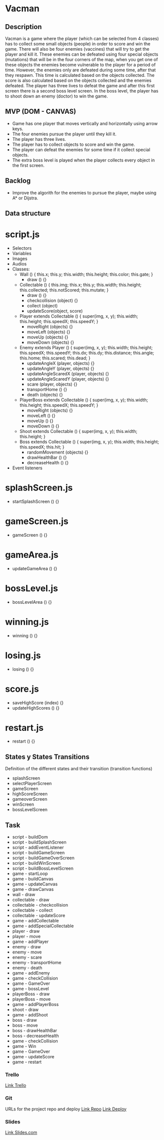 # Vacman

## Description

Vacman is a game where the player (which can be selected from 4 classes) has to collect some small objects (people) in order to score and win the game. There will also be four enemies (vaccines) that will try to get the player and kill it. These enemies can be defeated using four special objects (mutations) that will be in the four corners of the map, when you get one of these objects the enemies become vulnerable to the player for a period of time. However, the enemies only are defeated during some time, after that they respawn. This time is calculated based on the objects collected. The score is also calculated based on the objects collected and the enemies defeated. The player has three lives to defeat the game and after this first screen there is a second boss level screen.
In the boss level, the player has to shoot down an enemy (doctor) to win the game.

## MVP (DOM - CANVAS)

- Game has one player that moves vertically and horizontally using arrow keys.
- The four enemies pursue the player until they kill it.
- The player has three lives.
- The player has to collect objects to score and win the game.
- The player can defeat the enemies for some time if it collect special objects.
- The extra boss level is played when the player collects every object in the first screen.

## Backlog

- Improve the algorith for the enemies to pursue the player, maybe using A\* or Dijstra.

## Data structure

# script.js

- Selectors
- Variables
- Images
- Audios
- Classes:
  - Wall () {
    this.x;
    this.y;
    this.width;
    this.height;
    this.color;
    this.gate;
    }
    - draw () {}
  - Collectable () {
    this.img;
    this.x;
    this.y;
    this.width;
    this.height;
    this.collected;
    this.notScored;
    this.mutate;
    }
    - draw () {}
    - checkcollision (object) {}
    - collect (object)
    - updateScore(object, score)
  - Player extends Collectable () {
    super(img, x, y);
    this.width;
    this.height;
    this.speedX;
    this.speedY;
    }
    - moveRight (objects) {}
    - moveLeft (objects) {}
    - moveUp (objects) {}
    - moveDown (objects) {}
  - Enemy extends Player () {
    super(img, x, y);
    this.width;
    this.height;
    this.speedX;
    this.speedY;
    this.dx;
    this.dy;
    this.distance;
    this.angle;
    this.home;
    this.scared;
    this.dead;
    }
    - updateAngleX (player, objects) {}
    - updateAngleY (player, objects) {}
    - updateAngleScaredX (player, objects) {}
    - updateAngleScaredY (player, objects) {}
    - scare (player, objects) {}
    - transportHome () {}
    - death (objects) {}
  - PlayerBoss extends Collectable () {
    super(img, x, y);
    this.width;
    this.height;
    this.speedX;
    this.speedY;
    }
    - moveRight (objects) {}
    - moveLeft () {}
    - moveUp () {}
    - moveDown () {}
  - Shoot extends Collectable () {
    super(img, x, y);
    this.width;
    this.height;
    }
  - Boss extends Collectable () {
    super(img, x, y);
    this.width;
    this.height;
    this.speedX;
    this.hit;
    }
    - randomMovement (objects) {}
    - drawHealthBar () {}
    - decreaseHealth () {}
- Event listeners

# splashScreen.js

- startSplashScreen () {}

# gameScreen.js

- gameScreen () {}

# gameArea.js

- updateGameArea () {}

# bossLevel.js

- bossLevelArea () {}

# winning.js

- winning () {}

# losing.js

- losing () {}

# score.js

- saveHighScore (index) {}
- updateHighScores () {}

# restart.js

- restart () {}

## States y States Transitions

Definition of the different states and their transition (transition functions)

- splashScreen
- selectPlayerScreen
- gameScreen
- highScoreScreen
- gameoverScreen
- winScreen
- bossLevelScreen

## Task

- script - buildDom
- script - buildSplashScreen
- script - addEventListener
- script - buildGameScreen
- script - buildGameOverScreen
- script - buildWinScreen
- script - buildBossLevelScreen
- game - startLoop
- game - buildCanvas
- game - updateCanvas
- game - drawCanvas
- wall - draw
- collectable - draw
- collectable - checkcollision
- collectable - collect
- collectable - updateScore
- game - addCollectable
- game - addSpecialCollectable
- player - draw
- player - move
- game - addPlayer
- enemy - draw
- enemy - move
- enemy - scare
- enemy - transportHome
- enemy - death
- game - addEnemy
- game - checkCollision
- game - GameOver
- game - bossLevel
- playerBoss - draw
- playerBoss - move
- game - addPlayerBoss
- shoot - draw
- game - addShoot
- boss - draw
- boss - move
- boss - drawHealthBar
- boss - decreaseHealth
- game - checkCollision
- game - Win
- game - GameOver
- game - updateScore
- game - restart

### Trello

[Link Trello](https://trello.com/b/WlTZA7Xk/vacman-game)

### Git

URLs for the project repo and deploy
[Link Repo](https://github.com/RaAlMer/vacman-game)
[Link Deploy](https://raalmer.github.io/vacman-game/)

### Slides

[Link Slides.com](https://slides.com/raalmer/vacman-game)
